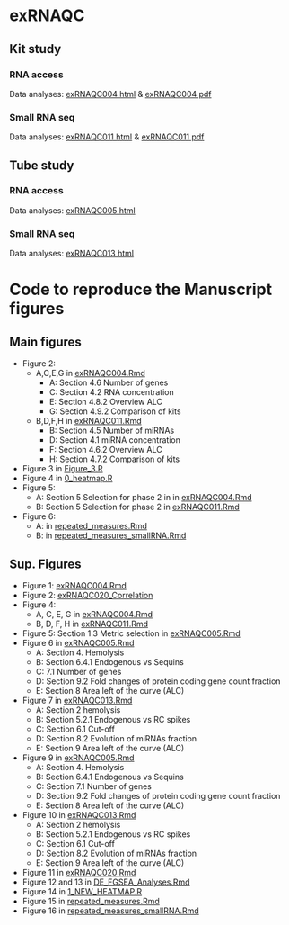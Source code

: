 # exRNAQC

## Kit study
### RNA access
Data analyses: [exRNAQC004 html](https://github.com/OncoRNALab/exRNAQC/blob/main/exRNAQC004/exRNAQC004.html) & [exRNAQC004 pdf](https://github.com/OncoRNALab/exRNAQC/blob/main/exRNAQC004/exRNAQC004.pdf)
### Small RNA seq
Data analyses: [exRNAQC011 html](https://github.com/OncoRNALab/exRNAQC/blob/main/exRNAQC011/exRNAQC011.html) & [exRNAQC011 pdf](https://github.com/OncoRNALab/exRNAQC/blob/main/exRNAQC011/exRNAQC011.pdf)

## Tube study
### RNA access
Data analyses: [exRNAQC005 html](https://github.com/OncoRNALab/exRNAQC/blob/main/exRNAQC005/exRNAQC005.html)

### Small RNA seq
Data analyses: [exRNAQC013 html](https://github.com/OncoRNALab/exRNAQC/blob/main/exRNAQC013/exRNAQC013.html)

# Code to reproduce the Manuscript figures 
## Main figures
- Figure  2:
    - A,C,E,G in [exRNAQC004.Rmd](https://github.com/OncoRNALab/exRNAQC/blob/main/exRNAQC004/exRNAQC004.Rmd)
        - A: Section 4.6 Number of genes
        - C: Section 4.2 RNA concentration
        - E: Section 4.8.2 Overview ALC
        - G: Section 4.9.2 Comparison of kits
    - B,D,F,H in [exRNAQC011.Rmd](https://github.com/OncoRNALab/exRNAQC/blob/main/exRNAQC011/exRNAQC011.Rmd)
        - B: Section 4.5 Number of miRNAs
        - D: Section 4.1 miRNA concentration  
        - F: Section 4.6.2 Overview ALC
        - H: Section 4.7.2 Comparison of kits
- Figure 3 in [Figure_3.R](https://github.com/OncoRNALab/exRNAQC/blob/main/exRNAQC005/manuscript_fig3/Figure_3.R)
- Figure 4 in [0_heatmap.R](https://github.com/OncoRNALab/exRNAQC/blob/main/exRNAQC020/0_heatmap.R)
- Figure 5:
    - A: Section 5 Selection for phase 2 in in [exRNAQC004.Rmd](https://github.com/OncoRNALab/exRNAQC/blob/main/exRNAQC004/exRNAQC004.Rmd)
    - B: Section 5 Selection for phase 2 in [exRNAQC011.Rmd](https://github.com/OncoRNALab/exRNAQC/blob/main/exRNAQC011/exRNAQC011.Rmd)
- Figure 6:
    - A: in [repeated_measures.Rmd](https://github.com/OncoRNALab/exRNAQC/blob/main/exRNAQC017/repeated_measures.Rmd) 
    - B: in [repeated_measures_smallRNA.Rmd](https://github.com/OncoRNALab/exRNAQC/blob/main/exRNAQC017/repeated_measures_smallRNA.Rmd) 
## Sup. Figures
- Figure 1: [exRNAQC004.Rmd](https://github.com/OncoRNALab/exRNAQC/blob/main/exRNAQC004/exRNAQC004.Rmd)
- Figure 2: [exRNAQC020_Correlation](https://github.com/OncoRNALab/exRNAQC/blob/main/exRNAQC020/FemtoPulseCorrelation.ipynb)
- Figure 4: 
    - A, C, E, G in [exRNAQC004.Rmd](https://github.com/OncoRNALab/exRNAQC/blob/main/exRNAQC004/exRNAQC004.Rmd)
    - B, D, F, H in [exRNAQC011.Rmd](https://github.com/OncoRNALab/exRNAQC/blob/main/exRNAQC011/exRNAQC011.Rmd)  
- Figure 5: Section 1.3 Metric selection in [exRNAQC005.Rmd](https://github.com/OncoRNALab/exRNAQC/blob/main/exRNAQC005/exRNAQC005.Rmd)
- Figure 6 in [exRNAQC005.Rmd](https://github.com/OncoRNALab/exRNAQC/blob/main/exRNAQC005/exRNAQC005.Rmd)
    - A: Section 4. Hemolysis
    - B: Section 6.4.1 Endogenous vs Sequins
    - C: 7.1 Number of genes
    - D: Section 9.2 Fold changes of protein coding gene count fraction
    - E: Section 8 Area left of the curve (ALC)
- Figure 7 in [exRNAQC013.Rmd](https://github.com/OncoRNALab/exRNAQC/blob/main/exRNAQC013/exRNAQC013.Rmd) 
    - A: Section 2 hemolysis
    - B: Section 5.2.1 Endogenous vs RC spikes
    - C: Section 6.1 Cut-off
    - D: Section 8.2 Evolution of miRNAs fraction
    - E: Section 9 Area left of the curve (ALC)
- Figure 9 in [exRNAQC005.Rmd](https://github.com/OncoRNALab/exRNAQC/blob/main/exRNAQC005/exRNAQC005.Rmd)
    - A: Section 4. Hemolysis
    - B: Section 6.4.1 Endogenous vs Sequins
    - C: Section 7.1 Number of genes
    - D: Section 9.2 Fold changes of protein coding gene count fraction
    - E: Section 8 Area left of the curve (ALC)
- Figure 10 in [exRNAQC013.Rmd](https://github.com/OncoRNALab/exRNAQC/blob/main/exRNAQC013/exRNAQC013.Rmd) 
    - A: Section 2 hemolysis
    - B: Section 5.2.1 Endogenous vs RC spikes
    - C: Section 6.1 Cut-off
    - D: Section 8.2 Evolution of miRNAs fraction
    - E: Section 9 Area left of the curve (ALC)
- Figure 11 in [exRNAQC020.Rmd](https://github.com/OncoRNALab/exRNAQC/blob/main/exRNAQC020/circRNA_analysis.html)
- Figure 12 and 13 in [DE_FGSEA_Analyses.Rmd](https://github.com/OncoRNALab/exRNAQC/blob/main/exRNAQC017/DE_FGSEA_Analyses.Rmd)
- Figure 14 in [1_NEW_HEATMAP.R](https://github.com/OncoRNALab/exRNAQC/blob/main/exRNAQC020/1_NEW_HEATMAP.R)
- Figure 15 in [repeated_measures.Rmd](https://github.com/OncoRNALab/exRNAQC/blob/main/exRNAQC017/repeated_measures.Rmd)
- Figure 16 in [repeated_measures_smallRNA.Rmd](https://github.com/OncoRNALab/exRNAQC/blob/main/exRNAQC017/repeated_measures_smallRNA.Rmd)


